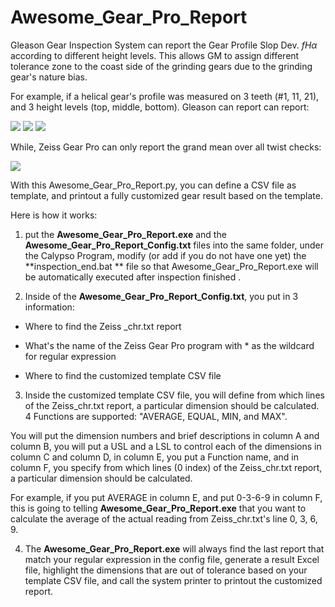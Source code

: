 # Awesome_Gear_Pro_Report

Gleason Gear Inspection System can report the Gear Profile Slop Dev. $fH\alpha$ according to different height levels. This allows GM to assign different tolerance zone to the coast side of the grinding gears due to the grinding gear's nature bias.

For example, if a helical gear's profile was measured on 3 teeth (#1, 11, 21),  and 3 height levels (top, middle, bottom). Gleason can report can report:


<img src="https://render.githubusercontent.com/render/math?math=fH\alpha m(Top)=\frac{fH\alpha1(Top) %2B fH\alpha11(Top)%2BfH\alpha21(Top)}{3}">


<img src="https://render.githubusercontent.com/render/math?math=fH\alpha m(Mid)=\frac{fH\alpha1(Mid)%2BfH\alpha11(Mid)%2BfH\alpha21(Mid)}{3}">


<img src="https://render.githubusercontent.com/render/math?math=fH\alpha m(Bot)=\frac{fH\alpha1(Bot)%2BfH\alpha11(Bot)%2BfH\alpha21(Bot)}{3}">


While, Zeiss Gear Pro can only report the grand mean over all twist checks:

<img src="https://render.githubusercontent.com/render/math?math=fH\alpha m =\frac{fH\alpha1(Top)%2BfH\alpha11(Top)%2BfH\alpha21(Top)%2BfH\alpha1(Mid)%2BfH\alpha11(Mid)%2BfH\alpha21(Mid)%2BfH\alpha1(Bot)%2BfH\alpha11(Bot)%2BfH\alpha21(Bot)}{9}">





With this Awesome_Gear_Pro_Report.py, you can define a CSV file as template, and printout a fully customized gear result based on the template.

Here is how it works:

1) put the **Awesome_Gear_Pro_Report.exe** and the  **Awesome_Gear_Pro_Report_Config.txt** files into the same folder, under the Calypso Program, modify (or add if you do not have one yet) the **inspection_end.bat ** file so that Awesome_Gear_Pro_Report.exe will be automatically executed after inspection finished .

2) Inside of the  **Awesome_Gear_Pro_Report_Config.txt**, you put in 3 information:

- Where to find the Zeiss _chr.txt report

- What's the name of the Zeiss Gear Pro program with * as the wildcard for regular expression

- Where to find the customized template CSV file

3) Inside the customized template CSV file, you will define from which lines of the Zeiss_chr.txt report, a particular dimension should be calculated. 4 Functions are supported: "AVERAGE, EQUAL, MIN, and MAX".

You will put the dimension numbers and brief descriptions in column A and column B, you will put a USL and a LSL to control each of the dimensions in column C and column D, in column E, you put a Function name, and in column F, you specify from which lines (0 index) of the Zeiss_chr.txt report, a particular dimension should be calculated.

For example, if you put AVERAGE in column E, and put 0-3-6-9 in column F, this is going to telling **Awesome_Gear_Pro_Report.exe** that you want to calculate the average of the actual reading from Zeiss_chr.txt's line 0, 3, 6, 9.

4) The **Awesome_Gear_Pro_Report.exe** will always find the last report that match your regular expression in the config file, generate a result Excel file, highlight the dimensions that are out of tolerance based on your template CSV file, and call the system printer to printout the customized report.  
